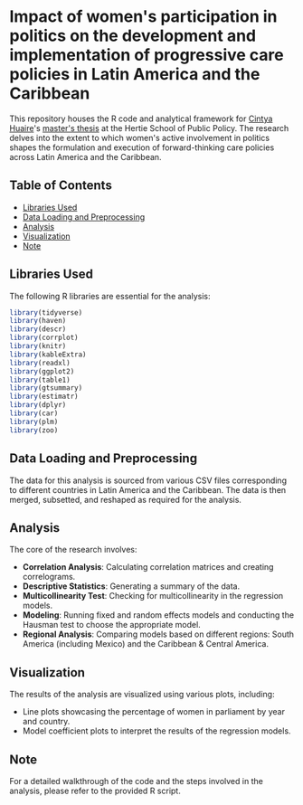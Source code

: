 
# Impact of women's participation in politics on the development and implementation of progressive care policies in Latin America and the Caribbean

This repository houses the R code and analytical framework for [Cintya Huaire](https://www.linkedin.com/in/cintyahuaire/)'s [master's thesis](https://www.researchgate.net/publication/371555501_Impact_of_women%27s_participation_in_politics_on_the_development_and_implementation_of_progressive_care_policies_in_Latin_America_and_the_Caribbean?channel=doi&linkId=6489bb53712bd82962230b14&showFulltext=true) at the Hertie School of Public Policy. The research delves into the extent to which women's active involvement in politics shapes the formulation and execution of forward-thinking care policies across Latin America and the Caribbean.  

## Table of Contents
- [Libraries Used](#libraries-used)
- [Data Loading and Preprocessing](#data-loading-and-preprocessing)
- [Analysis](#analysis)
- [Visualization](#visualization)
- [Note](#note)

## Libraries Used
The following R libraries are essential for the analysis:

```R
library(tidyverse)
library(haven)
library(descr)
library(corrplot)
library(knitr)
library(kableExtra)
library(readxl)
library(ggplot2)
library(table1)
library(gtsummary)
library(estimatr)
library(dplyr)
library(car)
library(plm)
library(zoo)
```

## Data Loading and Preprocessing
The data for this analysis is sourced from various CSV files corresponding to different countries in Latin America and the Caribbean. The data is then merged, subsetted, and reshaped as required for the analysis.

## Analysis
The core of the research involves:

- **Correlation Analysis**: Calculating correlation matrices and creating correlograms.
- **Descriptive Statistics**: Generating a summary of the data.
- **Multicollinearity Test**: Checking for multicollinearity in the regression models.
- **Modeling**: Running fixed and random effects models and conducting the Hausman test to choose the appropriate model.
- **Regional Analysis**: Comparing models based on different regions: South America (including Mexico) and the Caribbean & Central America.

## Visualization
The results of the analysis are visualized using various plots, including:

- Line plots showcasing the percentage of women in parliament by year and country.
- Model coefficient plots to interpret the results of the regression models.

## Note
For a detailed walkthrough of the code and the steps involved in the analysis, please refer to the provided R script.

